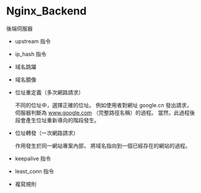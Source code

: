 # Nginx_Backend
後端伺服器


* upstream 指令

* ip_hash 指令

* 域名跳躍

* 域名鏡像

* 位址重定義（多次網路請求）

  不同的位址中，選擇正確的位址。
  例如使用者對網址 google.cn 發出請求，伺服器判斷為 www.google.com （完整路徑名稱）的過程。
  當然，此過程後段會產生位址重新導向的階段發生。

* 位址轉發（一次網路請求）

  作用發生於同一網站專案內部，
  將域名指向到一個已經存在的網站的過程。

* keepalive 指令

* least_conn 指令

* 複寫規則


